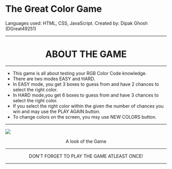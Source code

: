 # The Great Color Game
Languages used: HTML, CSS, JavaScript.
Created by: Dipak Ghosh (DGreat49251)
<hr>
<h1 align="center">ABOUT THE GAME</h1>
<hr>
<ul>
  <li>This game is all about testing your RGB Color Code knowledge.</li>
  <li>There are two modes EASY and HARD.</li>
  <li>In EASY mode, you get 3 boxes to guess from and have 2 chances to select the right color.</li>
  <li>In HARD mode,you get 6 boxes to guess from and have 3 chances to select the right color.</li>
  <li>If you select the right color within the given the number of chances you win and may use the PLAY AGAIN button.</li>
  <li>To change colors on the screen, you msy use NEW COLORS button.</li>
</ul>
<hr>
<img src="https://user-images.githubusercontent.com/70680058/118974799-dc74bf80-b990-11eb-9160-f58e9b73c61a.png">
<p align="center">A look of the Game</p>
<hr>
<p align="center">DON'T FORGET TO PLAY THE GAME ATLEAST ONCE!</p>
<hr>
